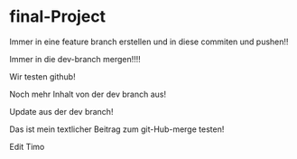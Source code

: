 # final-Project

Immer in eine feature branch erstellen und in diese commiten und pushen!!

Immer in die dev-branch mergen!!!!

Wir testen github!

Noch mehr Inhalt von der dev branch aus!

Update aus der dev branch!






Das ist mein textlicher Beitrag zum git-Hub-merge testen!

Edit Timo
